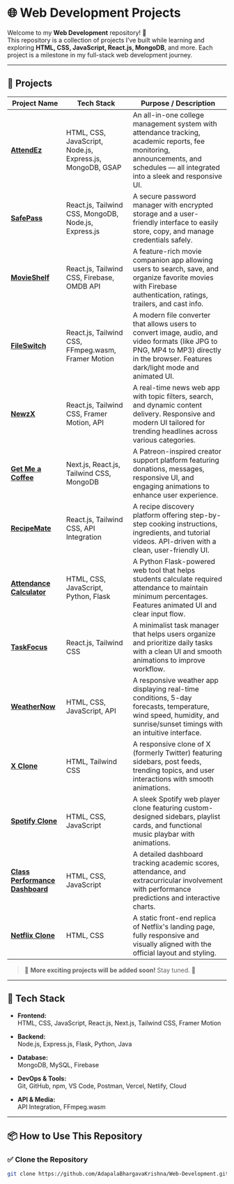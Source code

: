 # 🌐 Web Development Projects

Welcome to my **Web Development** repository! 🚀  
This repository is a collection of projects I’ve built while learning and exploring **HTML, CSS, JavaScript, React.js, MongoDB**, and more. Each project is a milestone in my full-stack web development journey.

---

## 📁 Projects

| Project Name                                                                                                                           | Tech Stack                                                 | Purpose / Description                                                                                                                                                             |
| -------------------------------------------------------------------------------------------------------------------------------------- | ---------------------------------------------------------- | --------------------------------------------------------------------------------------------------------------------------------------------------------------------------------- |
| [**AttendEz**](https://adapalabhargavakrishna.github.io/Web-Development/AttendEz/index.html)                                           | HTML, CSS, JavaScript, Node.js, Express.js, MongoDB, GSAP  | An all-in-one college management system with attendance tracking, academic reports, fee monitoring, announcements, and schedules — all integrated into a sleek and responsive UI. |
| [**SafePass**](https://safepassx.netlify.app/)                                                                                         | React.js, Tailwind CSS, MongoDB, Node.js, Express.js        | A secure password manager with encrypted storage and a user-friendly interface to easily store, copy, and manage credentials safely.                                              |
| [**MovieShelf**](https://movieshelf-bk.netlify.app/)                                                                                   | React.js, Tailwind CSS, Firebase, OMDB API                  | A feature-rich movie companion app allowing users to search, save, and organize favorite movies with Firebase authentication, ratings, trailers, and cast info.                   |
| [**FileSwitch**](https://fileswitch.vercel.app/)                                                                                       | React.js, Tailwind CSS, FFmpeg.wasm, Framer Motion          | A modern file converter that allows users to convert image, audio, and video formats (like JPG to PNG, MP4 to MP3) directly in the browser. Features dark/light mode and animated UI. |
| [**NewzX**](https://newzzx.netlify.app/)                                                                                               | React.js, Tailwind CSS, Framer Motion, API                  | A real-time news web app with topic filters, search, and dynamic content delivery. Responsive and modern UI tailored for trending headlines across various categories.            |
| [**Get Me a Coffee**](https://attendance-calculator-tau.vercel.app/)                                                                   | Next.js, React.js, Tailwind CSS, MongoDB                    | A Patreon-inspired creator support platform featuring donations, messages, responsive UI, and engaging animations to enhance user experience.                                     |
| [**RecipeMate**](https://recipemate-bk.netlify.app/)                                                                                   | React.js, Tailwind CSS, API Integration                     | A recipe discovery platform offering step-by-step cooking instructions, ingredients, and tutorial videos. API-driven with a clean, user-friendly UI.                              |
| [**Attendance Calculator**](https://attendance-calculator-tau.vercel.app/)                                                             | HTML, CSS, JavaScript, Python, Flask                        | A Python Flask-powered web tool that helps students calculate required attendance to maintain minimum percentages. Features animated UI and clear input flow.                     |
| [**TaskFocus**](https://taskfocus-bk.netlify.app/)                                                                                     | React.js, Tailwind CSS                                      | A minimalist task manager that helps users organize and prioritize daily tasks with a clean UI and smooth animations to improve workflow.                                         |
| [**WeatherNow**](https://adapalabhargavakrishna.github.io/Web-Development/Weather/index.html)                                          | HTML, CSS, JavaScript, API                                  | A responsive weather app displaying real-time conditions, 5-day forecasts, temperature, wind speed, humidity, and sunrise/sunset timings with an intuitive interface.             |
| [**X Clone**](https://adapalabhargavakrishna.github.io/Web-Development/X/index.html)                                                   | HTML, Tailwind CSS                                          | A responsive clone of X (formerly Twitter) featuring sidebars, post feeds, trending topics, and user interactions with smooth animations.                                         |
| [**Spotify Clone**](https://adapalabhargavakrishna.github.io/Web-Development/spotify/spotify.html)                                     | HTML, CSS, JavaScript                                       | A sleek Spotify web player clone featuring custom-designed sidebars, playlist cards, and functional music playbar with animations.                                                |
| [**Class Performance Dashboard**](https://adapalabhargavakrishna.github.io/Web-Development/Class%20Performance%20dashboard/class.html) | HTML, CSS, JavaScript                                       | A detailed dashboard tracking academic scores, attendance, and extracurricular involvement with performance predictions and interactive charts.                                   |
| [**Netflix Clone**](https://adapalabhargavakrishna.github.io/Web-Development/Netflix/Netflix.html)                                     | HTML, CSS                                                  | A static front-end replica of Netflix's landing page, fully responsive and visually aligned with the official layout and styling.                                                 |

> 📌 **More exciting projects will be added soon!** Stay tuned. 🎯

---

## 🚀 Tech Stack

- **Frontend:**  
  HTML, CSS, JavaScript, React.js, Next.js, Tailwind CSS, Framer Motion

- **Backend:**  
  Node.js, Express.js, Flask, Python, Java

- **Database:**  
  MongoDB, MySQL, Firebase

- **DevOps & Tools:**  
  Git, GitHub, npm, VS Code, Postman, Vercel, Netlify, Cloud

- **API & Media:**  
  API Integration, FFmpeg.wasm

---

## 📦 How to Use This Repository

### ✅ Clone the Repository

```bash
git clone https://github.com/AdapalaBhargavaKrishna/Web-Development.git
